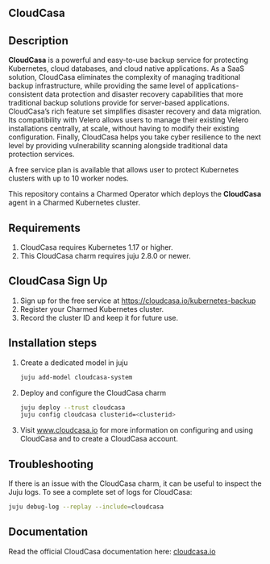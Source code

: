 ## CloudCasa

## Description

**CloudCasa** is a powerful and easy-to-use backup service for protecting Kubernetes, cloud databases, and cloud native applications. As a SaaS solution, CloudCasa eliminates the complexity of managing traditional backup infrastructure, while providing the same level of applications-consistent data protection and disaster recovery capabilities that more traditional backup solutions provide for server-based applications. CloudCasa’s rich feature set simplifies disaster recovery and data migration. Its compatibility with Velero allows users to manage their existing Velero installations centrally, at scale, without having to modify their existing configuration. Finally, CloudCasa helps you take cyber resilience to the next level by providing vulnerability scanning alongside traditional data protection services.

A free service plan is available that allows user to protect Kubernetes clusters with up to 10 worker nodes.

This repository contains a Charmed Operator which deploys the **CloudCasa** agent in a Charmed Kubernetes cluster.

## Requirements
1. CloudCasa requires Kubernetes 1.17 or higher. 
2. This CloudCasa charm requires juju 2.8.0 or newer.

## CloudCasa Sign Up

1. Sign up for the free service at https://cloudcasa.io/kubernetes-backup 
2. Register your Charmed Kubernetes cluster.
3. Record the cluster ID and keep it for future use.

## Installation steps

1. Create a dedicated model in juju
    ```bash
    juju add-model cloudcasa-system
    ```
2. Deploy and configure the CloudCasa charm
    ```bash
    juju deploy --trust cloudcasa
    juju config cloudcasa clusterid=<clusterid>
      ```
3. Visit www.cloudcasa.io for more information on configuring and using CloudCasa and to create a CloudCasa account.

## Troubleshooting
If there is an issue with the CloudCasa charm, it can be useful to inspect the Juju logs. To see a complete set of logs for CloudCasa: 
  ```bash
  juju debug-log --replay --include=cloudcasa
  ```

## Documentation

Read the official CloudCasa documentation here: [cloudcasa.io](https://docs.cloudcasa.io/help)
